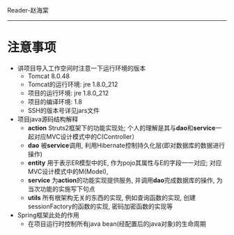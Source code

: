 Reader-赵海棠
***
# 注意事项
* 讲项目导入工作空间时注意一下运行环境的版本
  * Tomcat 8.0.48
  * Tomcat的运行环境: jre 1.8.0_212
  * 项目的运行环境: jre 1.8.0_212
  * 项目的编译环境: 1.8
  * SSH的版本号详见jars文件
* 项目java源码结构解释
  * **action** Struts2框架下的功能实现处; 个人的理解是其与**dao**和**service**一起对应MVC设计模式中的C(Controller） 
  * **dao** 被**service**调用, 利用Hibernate控制持久化层(即对数据库的数据进行操作)
  * **entity** 用于表示ER模型中的E, 作为pojo其属性与E的字段一一对应; 对应MVC设计模式中的M(Model),
  * **service** 为**action**的功能实现提供服务, 并调用**dao**完成数据库的操作, 为当次功能的实施写下句点
  * **utils** 所有根架构无关的东西的实现, 例如查询函数的实现, 创建sessionFactory的函数的实现, 密码加密函数的实现等
* Spring框架此处的作用
  * 在项目运行时控制所有java bean(经配置后的java对象)的生命周期
